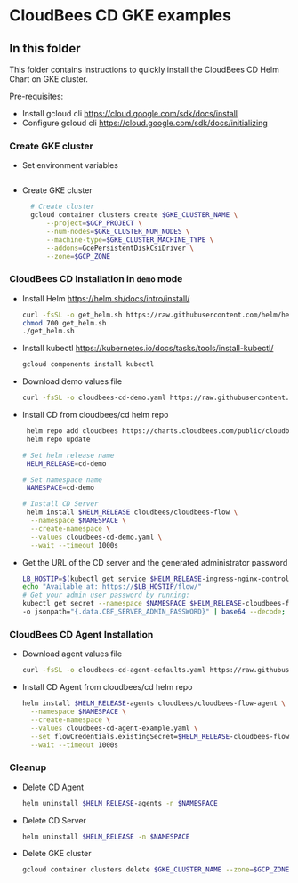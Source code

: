# CloudBees CD GKE examples

## In this folder

This folder contains instructions to quickly install the CloudBees CD Helm Chart on GKE cluster.

Pre-requisites:

- Install gcloud cli https://cloud.google.com/sdk/docs/install
- Configure gcloud cli https://cloud.google.com/sdk/docs/initializing

### Create GKE cluster
- Set environment variables

```bash:cloudbees-cd/kubernetes/gke/demo-env.sh [3-10]

```


- Create GKE cluster
    ```bash
      # Create cluster
      gcloud container clusters create $GKE_CLUSTER_NAME \
          --project=$GCP_PROJECT \
          --num-nodes=$GKE_CLUSTER_NUM_NODES \
          --machine-type=$GKE_CLUSTER_MACHINE_TYPE \
          --addons=GcePersistentDiskCsiDriver \
          --zone=$GCP_ZONE
  ```
### CloudBees CD Installation in `demo` mode

- Install Helm https://helm.sh/docs/intro/install/
    ```bash
    curl -fsSL -o get_helm.sh https://raw.githubusercontent.com/helm/helm/main/scripts/get-helm-3
    chmod 700 get_helm.sh
    ./get_helm.sh
  ```
- Install kubectl https://kubernetes.io/docs/tasks/tools/install-kubectl/
    ```bash
    gcloud components install kubectl
  ```
- Download demo values file
    ```bash
    curl -fsSL -o cloudbees-cd-demo.yaml https://raw.githubusercontent.com/cloudbees/cloudbees-examples/master/cloudbees-cd/kubernetes/cloudbees-cd-demo.yaml
  ```
- Install CD from cloudbees/cd helm repo
    ```bash
     helm repo add cloudbees https://charts.cloudbees.com/public/cloudbees
     helm repo update
  
    # Set helm release name
     HELM_RELEASE=cd-demo
  
    # Set namespace name
     NAMESPACE=cd-demo
  
    # Install CD Server
     helm install $HELM_RELEASE cloudbees/cloudbees-flow \
      --namespace $NAMESPACE \
      --create-namespace \
      --values cloudbees-cd-demo.yaml \
      --wait --timeout 1000s
  ```
- Get the URL of the CD server and the generated administrator password
    ```bash
  LB_HOSTIP=$(kubectl get service $HELM_RELEASE-ingress-nginx-controller -n $NAMESPACE -o jsonpath="{.status.loadBalancer.ingress[0].ip}")
  echo "Available at: https://$LB_HOSTIP/flow/"
  # Get your admin user password by running:
  kubectl get secret --namespace $NAMESPACE $HELM_RELEASE-cloudbees-flow-credentials \
    -o jsonpath="{.data.CBF_SERVER_ADMIN_PASSWORD}" | base64 --decode; echo
  ```
### CloudBees CD Agent Installation
- Download agent values file
    ```bash
    curl -fsSL -o cloudbees-cd-agent-defaults.yaml https://raw.githubusercontent.com/cloudbees/cloudbees-examples/master/cloudbees-cd/kubernetes/cloudbees-cd-agent-example.yaml
  ```
- Install CD Agent from cloudbees/cd helm repo
    ```bash
    helm install $HELM_RELEASE-agents cloudbees/cloudbees-flow-agent \
      --namespace $NAMESPACE \
      --create-namespace \
      --values cloudbees-cd-agent-example.yaml \
      --set flowCredentials.existingSecret=$HELM_RELEASE-cloudbees-flow-credentials \
      --wait --timeout 1000s
  ```
### Cleanup
- Delete CD Agent
    ```bash
    helm uninstall $HELM_RELEASE-agents -n $NAMESPACE
  ```
- Delete CD Server
    ```bash
    helm uninstall $HELM_RELEASE -n $NAMESPACE
  ```
- Delete GKE cluster
   ```bash
   gcloud container clusters delete $GKE_CLUSTER_NAME --zone=$GCP_ZONE
  ```

